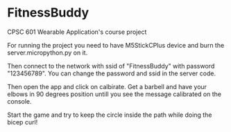 # FitnessBuddy
CPSC 601 Wearable Application's course project

For running the project you need to have M5StickCPlus device and burn the server.micropython.py on it. 

Then connect to the network with ssid of "FitnessBuddy" with password "123456789". You can change the password and ssid in the server code.

Then open the app and click on calbirate. Get a barbell and have your elbows in 90 degrees position untill you see the message calibrated on the console. 

Start the game and try to keep the circle inside the path while doing the bicep curl!
